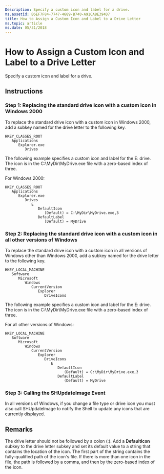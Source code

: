 ```yaml
---
Description: Specify a custom icon and label for a drive.
ms.assetid: B6EF7F84-7747-4689-B740-A91CA8E394D7
title: How to Assign a Custom Icon and Label to a Drive Letter
ms.topic: article
ms.date: 05/31/2018
---
```


# How to Assign a Custom Icon and Label to a Drive Letter

Specify a custom icon and label for a drive.

## Instructions

### Step 1: Replacing the standard drive icon with a custom icon in Windows 2000

To replace the standard drive icon with a custom icon in Windows 2000, add a subkey named for the drive letter to the following key.

```
HKEY_CLASSES_ROOT
   Applications
      Explorer.exe
         Drives
```

The following example specifies a custom icon and label for the E: drive. The icon is in the C:\\MyDir\\MyDrive.exe file with a zero-based index of three.

For Windows 2000:

```
HKEY_CLASSES_ROOT
   Applications
      Explorer.exe
         Drives
            E
               DefaultIcon
                  (Default) = C:\MyDir\MyDrive.exe,3
               DefaultLabel
                  (Default) = MyDrive
```

### Step 2: Replacing the standard drive icon with a custom icon in all other versions of Windows

To replace the standard drive icon with a custom icon in all versions of Windows other than Windows 2000, add a subkey named for the drive letter to the following key.

```
HKEY_LOCAL_MACHINE
   Software
      Microsoft
         Windows
            CurrentVersion
               Explorer
                  DriveIcons
```

The following example specifies a custom icon and label for the E: drive. The icon is in the C:\\MyDir\\MyDrive.exe file with a zero-based index of three.

For all other versions of Windows:

```
HKEY_LOCAL_MACHINE
   Software
      Microsoft
         Windows
            CurrentVersion
               Explorer
                  DriveIcons
                     E
                        DefaultIcon
                           (Default) = C:\MyDir\MyDrive.exe,3
                        DefaultLabel
                           (Default) = MyDrive
```

### Step 3: Calling the SHUpdateImage Event

In all versions of Windows, if you change a file type or drive icon you must also call SHUpdateImage to notify the Shell to update any icons that are currently displayed.

## Remarks

The drive letter should not be followed by a colon (:). Add a **DefaultIcon** subkey to the drive letter subkey and set its default value to a string that contains the location of the icon. The first part of the string contains the fully-qualified path of the icon's file. If there is more than one icon in the file, the path is followed by a comma, and then by the zero-based index of the icon.

 

 



